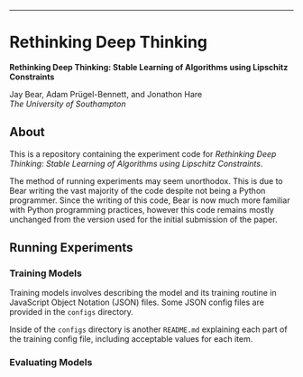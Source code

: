 --------------------------------------------------------------------------------
# Rethinking Deep Thinking

**Rethinking Deep Thinking: Stable Learning of Algorithms using Lipschitz
Constraints**

Jay Bear, Adam Prügel-Bennett, and Jonathon Hare\
*The University of Southampton*

## About

This is a repository containing the experiment code for *Rethinking Deep
Thinking: Stable Learning of Algorithms using Lipschitz Constraints*.

The method of running experiments may seem unorthodox. This is due to Bear
writing the vast majority of the code despite not being a Python programmer.
Since the writing of this code, Bear is now much more familiar with Python
programming practices, however this code remains mostly unchanged from the
version used for the initial submission of the paper.

## Running Experiments

### Training Models

Training models involves describing the model and its training routine in
JavaScript Object Notation (JSON) files. Some JSON config files are provided
in the `configs` directory.

Inside of the `configs` directory is another `README.md` explaining each
part of the training config file, including acceptable values for each
item.

### Evaluating Models


